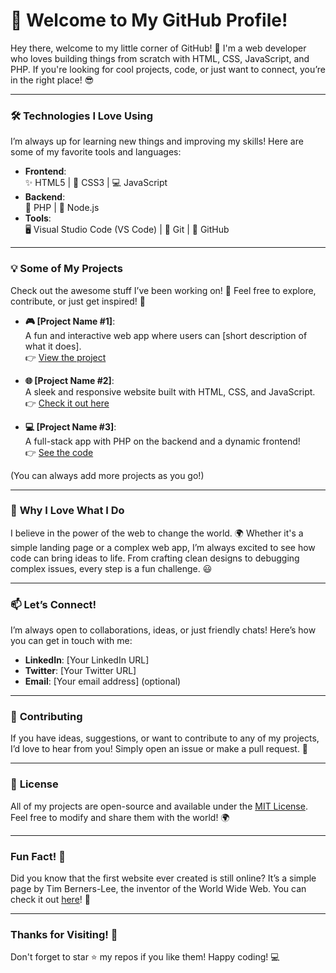 # 🚀 Welcome to My GitHub Profile!

Hey there, welcome to my little corner of GitHub! 👋 I'm a web developer who loves building things from scratch with HTML, CSS, JavaScript, and PHP. If you're looking for cool projects, code, or just want to connect, you’re in the right place! 😎

---

### 🛠️ **Technologies I Love Using**

I’m always up for learning new things and improving my skills! Here are some of my favorite tools and languages:

- **Frontend**:  
  ✨ HTML5 | 🎨 CSS3 | 💻 JavaScript
- **Backend**:  
  🔧 PHP | 🐍 Node.js
- **Tools**:  
  🖥️ Visual Studio Code (VS Code) | 🐙 Git | 💾 GitHub

---

### 💡 **Some of My Projects**  
Check out the awesome stuff I’ve been working on! 🎉 Feel free to explore, contribute, or just get inspired! 💭

- **🎮 [Project Name #1]**:  
  A fun and interactive web app where users can [short description of what it does].  
  👉 [View the project](#)

- **🌐 [Project Name #2]**:  
  A sleek and responsive website built with HTML, CSS, and JavaScript.  
  👉 [Check it out here](#)

- **💻 [Project Name #3]**:  
  A full-stack app with PHP on the backend and a dynamic frontend!  
  👉 [See the code](#)

(You can always add more projects as you go!)

---

### 🌟 **Why I Love What I Do**

I believe in the power of the web to change the world. 🌍 Whether it's a simple landing page or a complex web app, I’m always excited to see how code can bring ideas to life. From crafting clean designs to debugging complex issues, every step is a fun challenge. 😃

---

### 📫 **Let’s Connect!**

I’m always open to collaborations, ideas, or just friendly chats! Here’s how you can get in touch with me:

- **LinkedIn**: [Your LinkedIn URL]  
- **Twitter**: [Your Twitter URL]  
- **Email**: [Your email address] (optional)

---

### 🤝 **Contributing**  
If you have ideas, suggestions, or want to contribute to any of my projects, I’d love to hear from you! Simply open an issue or make a pull request. 🌱

---

### 📝 **License**  
All of my projects are open-source and available under the [MIT License](LICENSE). Feel free to modify and share them with the world! 🌍

---

### Fun Fact! 🎉  
Did you know that the first website ever created is still online? It’s a simple page by Tim Berners-Lee, the inventor of the World Wide Web. You can check it out [here](http://info.cern.ch/hypertext/WWW/TheProject.html)! 🚀

---

### Thanks for Visiting! 🎉

Don't forget to star ⭐ my repos if you like them! Happy coding! 💻
